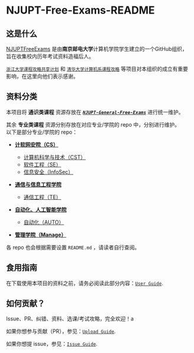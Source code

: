# NJUPT-Free-Exams-README

## 这是什么

[NJUPTFreeExams](https://github.com/NJUPTFreeExams) 是由**南京邮电大学**计算机学院学生建立的一个GitHub组织，旨在收集校内历年考试资料造福后人。

 [`浙江大学课程攻略共享计划`](https://github.com/QSCTech/zju-icicles) 和 [`清华大学计算机系课程攻略`](https://github.com/PKUanonym/REKCARC-TSC-UHT) 等项目对本组织的成立有重要影响，在这里向他们表示感谢。

## 资料分类

本项目将 **通识类课程** 资源存放在 ***[`NJUPT-General-Free-Exams`](https://github.com/NJUPTFreeExams/NJUPT-General-Free-Exams)*** 进行统一维护。

其余 **专业类课程** 资源分别存放在对应专业/学院的 repo 中，分别进行维护。  
以下是部分专业/学院的 repo：

- **[计软网安院（CS）](https://github.com/NJUPTFreeExams/NJUPT-CS-FREE)**
  - [计算机科学与技术（CST）](https://github.com/NJUPTFreeExams/NJUPT-CS-Free-Exams)
  - [软件工程（SE）](https://github.com/NJUPTFreeExams/NJUPT-SE-Free-Exams)
  - [信息安全（InfoSec）](https://github.com/NJUPTFreeExams/NJUPT-InfoSec-Free-Exams)

- **[通信与信息工程学院](https://github.com/NJUPTFreeExams/NJUPT-TE-Free-Exams)**
  - [通信工程（TE）](https://github.com/NJUPTFreeExams/NJUPT-TE-Free-Exams)

- **[自动化、人工智能学院](https://github.com/NJUPTFreeExams/NJUPT-AUTO-Free-Exams)**
  - [自动化（AUTO）](https://github.com/NJUPTFreeExams/NJUPT-AUTO-Free-Exams)

- **[管理学院（Manage）](https://github.com/NJUPTFreeExams/NJUPT-Managing-Free-Exams)**

各 repo 也会根据需要设置 `README.md` ，请读者自行查阅。

## 食用指南

在下载使用本项目的资料之前，请务必阅读此部分内容：[`User Guide`](./UserGuide.md).

## 如何贡献？

Issue、PR、纠错、资料、选课/考试攻略，完全欢迎！a

如果你想参与贡献（PR），参见：[`Upload Guide`](./UploadGuide.md).

如果你想提 issue，参见：[`Issue Guide`](./IssueGuide.md).
